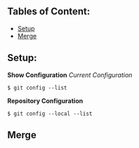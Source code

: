 ## Tables of Content:

- [Setup](#setup)
- [Merge](#merge)

<a name="setup"></a>

## Setup:

**Show Configuration**
_Current Configuration_

```
$ git config --list
```

**Repository Configuration**

```
$ git config --local --list
```

<a name="merge"></a>

## Merge
